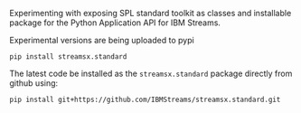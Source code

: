 Experimenting with exposing SPL standard toolkit as classes and installable package for the Python Application API for IBM Streams.

Experimental versions are being uploaded to pypi

```
pip install streamsx.standard
```

The latest code be installed as the `streamsx.standard` package directly from github using:

```
pip install git+https://github.com/IBMStreams/streamsx.standard.git
```
